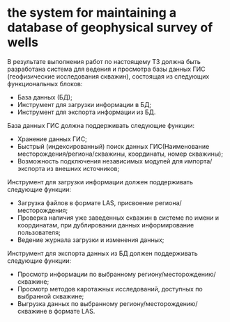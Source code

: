 # the system for maintaining a database of geophysical survey of wells

В результате выполнения работ по настоящему ТЗ должна быть разработана система для ведения и просмотра базы данных ГИС (геофизические исследования скважин), состоящая из следующих функциональных блоков:
- База данных (БД);
- Инструмент для загрузки информации в БД;
- Инструмент для экспорта информации из БД.

База данных ГИС должна поддерживать следующие функции:
-	Хранение данных ГИС;  
-	Быстрый (индексированный) поиск данных ГИС(Наименование месторождения/региона/скважины, координаты, номер скважины);
-	Возможность подключения независимых модулей для импорта/экспорта из внешних источников;

Инструмент для загрузки информации должен поддерживать следующие функции:
- Загрузка файлов в формате LAS, присвоение региона/месторождения;
-	Проверка наличия уже заведенных скважин в системе по имени и координатам, при дублировании данных информирование пользователя;
- Ведение журнала загрузки и изменения данных;

Инструмент для экспорта данных из БД должен поддерживать следующие функции:
-	Просмотр информации по выбранному региону/месторождению/скважине;
-	Просмотр методов каротажных исследований, доступных по выбранной скважине;
-	Выгрузка данных по выбранному региону/месторождению/скважине в формате LAS.
 
